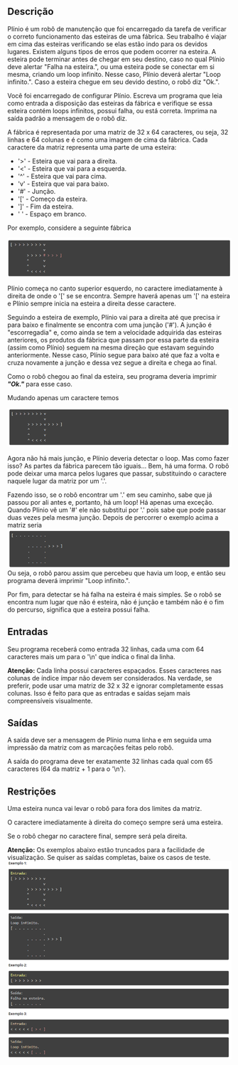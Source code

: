 ## Descrição
Plínio é um robô de manutenção que foi encarregado da tarefa de verificar o correto funcionamento das esteiras de uma fábrica. Seu trabalho é viajar em cima das esteiras verificando se elas estão indo para os devidos lugares. Existem alguns tipos de erros que podem ocorrer na esteira. A esteira pode terminar antes de chegar em seu destino, caso no qual Plínio deve alertar "Falha na esteira.", ou uma esteira pode se conectar em si mesma, criando um loop infinito. Nesse caso, Plínio deverá alertar "Loop infinito.". Caso a esteira chegue em seu devido destino, o robô diz "Ok.".

Você foi encarregado de configurar Plínio. Escreva um programa que leia como entrada a disposição das esteiras da fábrica e verifique se essa esteira contém loops infinitos, possui falha, ou está correta. Imprima na saída padrão a mensagem de o robô diz.

A fábrica é representada por uma matriz de 32 x 64 caracteres, ou seja, 32 linhas e 64 colunas e é como uma imagem de cima da fábrica. Cada caractere da matriz representa uma parte de uma esteira:

* '>' - Esteira que vai para a direita.
* '<' - Esteira que vai para a esquerda.
* '^' - Esteira que vai para cima.
* 'v' - Esteira que vai para baixo.
* '#' - Junção.
* '[' - Começo da esteira.
* ']' - Fim da esteira.
* ' ' - Espaço em branco.

Por exemplo, considere a seguinte fábrica

![alt-text](https://github.com/niicao/USP/blob/main/Laborat%C3%B3rio%20de%20ICC%20(Laboratory%20of%20Computer%20Science%20Introduction)/Lista%203%20(Vetores%2C%20Strings%20e%20Matrizes)/A%20Esteira%20de%20Pl%C3%ADnio/esteira-1.png)


Plínio começa no canto superior esquerdo, no caractere imediatamente à direita de onde o '[' se se encontra. Sempre haverá apenas um '[' na esteira e Plínio sempre inicia na esteira a direita desse caractere.

Seguindo a esteira de exemplo, Plínio vai para a direita até que precisa ir para baixo e finalmente se encontra com uma junção ('#'). A junção é "escorregadia" e, como ainda se tem a velocidade adquirida das esteiras anteriores, os produtos da fábrica que passam por essa parte da esteira (assim como Plínio) seguem na mesma direção que estavam seguindo anteriormente. Nesse caso, Plínio segue para baixo até que faz a volta e cruza novamente a junção e dessa vez segue a direita e chega ao final.

Como o robô chegou ao final da esteira, seu programa deveria imprimir *__"Ok."__* para esse caso.

Mudando apenas um caractere temos

![alt-text](https://github.com/niicao/USP/blob/main/Laborat%C3%B3rio%20de%20ICC%20(Laboratory%20of%20Computer%20Science%20Introduction)/Lista%203%20(Vetores%2C%20Strings%20e%20Matrizes)/A%20Esteira%20de%20Pl%C3%ADnio/esteira0.png)

Agora não há mais junção, e Plínio deveria detectar o loop. Mas como fazer isso? As partes da fábrica parecem tão iguais... Bem, há uma forma. O robô pode deixar uma marca pelos lugares que passar, substituindo o caractere naquele lugar da matriz por um '.'.

Fazendo isso, se o robô encontrar um '.' em seu caminho, sabe que já passou por ali antes e, portanto, há um loop! Há apenas uma exceção. Quando Plínio vê um '#' ele não substitui por '.' pois sabe que pode passar duas vezes pela mesma junção. Depois de percorrer o exemplo acima a matriz seria
![alt-text](https://github.com/niicao/USP/blob/main/Laborat%C3%B3rio%20de%20ICC%20(Laboratory%20of%20Computer%20Science%20Introduction)/Lista%203%20(Vetores%2C%20Strings%20e%20Matrizes)/A%20Esteira%20de%20Pl%C3%ADnio/esteira1.png)
Ou seja, o robô parou assim que percebeu que havia um loop, e então seu programa deverá imprimir "Loop infinito.".

Por fim, para detectar se há falha na esteira é mais simples. Se o robô se encontra num lugar que não é esteira, não é junção e também não é o fim do percurso, significa que a esteira possui falha.

## Entradas
Seu programa receberá como entrada 32 linhas, cada uma com 64 caracteres mais um para o '\n' que indica o final da linha.

**Atenção:** Cada linha possui caracteres espaçados. Esses caracteres nas colunas de índice ímpar não devem ser considerados. Na verdade, se preferir, pode usar uma matriz de 32 x 32 e ignorar completamente essas colunas. Isso é feito para que as entradas e saídas sejam mais compreensíveis visualmente.

## Saídas
A saída deve ser a mensagem de Plínio numa linha e em seguida uma impressão da matriz com as marcações feitas pelo robô.

A saída do programa deve ter exatamente 32 linhas cada qual com 65 caracteres (64 da matriz + 1 para o '\n').

## Restrições
Uma esteira nunca vai levar o robô para fora dos limites da matriz.

O caractere imediatamente à direita do começo sempre será uma esteira.

Se o robô chegar no caractere final, sempre será pela direita.

**Atenção:** Os exemplos abaixo estão truncados para a facilidade de visualização. Se quiser as saídas completas, baixe os casos de teste.
![alt-text](https://github.com/niicao/USP/blob/main/Laborat%C3%B3rio%20de%20ICC%20(Laboratory%20of%20Computer%20Science%20Introduction)/Lista%203%20(Vetores%2C%20Strings%20e%20Matrizes)/A%20Esteira%20de%20Pl%C3%ADnio/esteira2.png)

